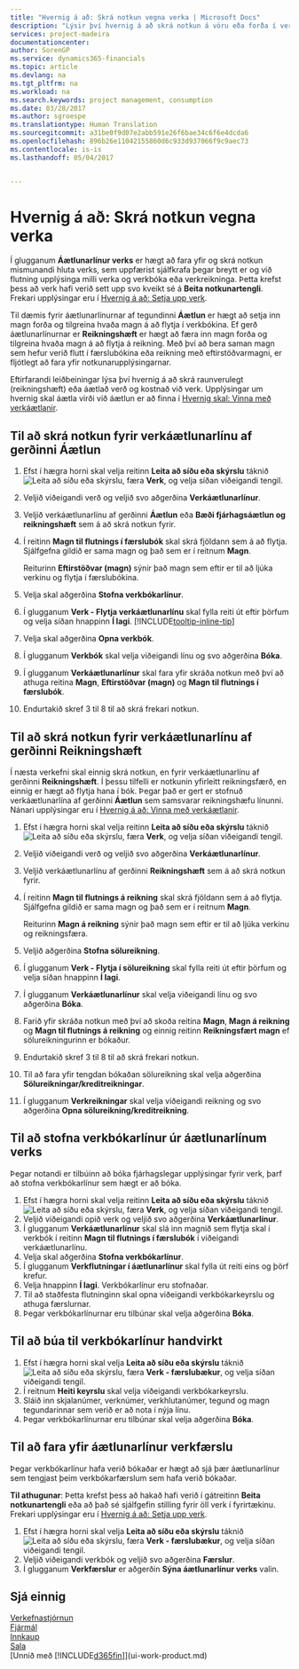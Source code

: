 ```yaml
---
title: "Hvernig á að: Skrá notkun vegna verka | Microsoft Docs"
description: "Lýsir því hvernig á að skrá notkun á vöru eða forða í verk."
services: project-madeira
documentationcenter: 
author: SorenGP
ms.service: dynamics365-financials
ms.topic: article
ms.devlang: na
ms.tgt_pltfrm: na
ms.workload: na
ms.search.keywords: project management, consumption
ms.date: 03/28/2017
ms.author: sgroespe
ms.translationtype: Human Translation
ms.sourcegitcommit: a31be0f9d07e2abb591e26f6bae34c6f6e4dcda6
ms.openlocfilehash: 896b26e11042155860d6c933d937066f9c9aec73
ms.contentlocale: is-is
ms.lasthandoff: 05/04/2017


---
```

# <a name="how-to-record-usage-for-jobs"></a>Hvernig á að: Skrá notkun vegna verka
Í glugganum **Áætlunarlínur verks** er hægt að fara yfir og skrá notkun mismunandi hluta verks, sem uppfærist sjálfkrafa þegar breytt er og við flutning upplýsinga milli verka og verkbóka eða verkreikninga. Þetta krefst þess að verk hafi verið sett upp svo kveikt sé á **Beita notkunartengli**. Frekari upplýsingar eru í [Hvernig á að: Setja upp verk](projects-how-setup-jobs.md).  

Til dæmis fyrir áætlunarlínurnar af tegundinni **Áætlun** er hægt að setja inn magn forða og tilgreina hvaða magn á að flytja í verkbókina. Ef gerð áætlunarlínurnar er **Reikningshæft** er hægt að færa inn magn forða og tilgreina hvaða magn á að flytja á reikning. Með því að bera saman magn sem hefur verið flutt í færslubókina eða reikning með eftirstöðvarmagni, er fljótlegt að fara yfir notkunarupplýsingarnar.

Eftirfarandi leiðbeiningar lýsa því hvernig á að skrá raunverulegt (reikningshæft) eða áætlað verð og kostnað við verk. Upplýsingar um hvernig skal áætla virði við áætlun er að finna í [Hvernig skal: Vinna með verkáætlanir](projects-how-manage-budgets.md).

## <a name="to-record-usage-for-a-job-planning-line-of-type-budget"></a>Til að skrá notkun fyrir verkáætlunarlínu af gerðinni Áætlun
1. Efst í hægra horni skal velja reitinn **Leita að síðu eða skýrslu** táknið ![Leita að síðu eða skýrslu](media/ui-search/search_small.png "Leita að síðu eða skýrslu táknið"), færa **Verk**, og velja síðan viðeigandi tengil.  
2. Veljið viðeigandi verð og veljið svo aðgerðina **Verkáætlunarlínur**.
3. Veljið verkáætlunarlínu af gerðinni **Áætlun** eða **Bæði fjárhagsáætlun og reikningshæft** sem á að skrá notkun fyrir.
4. Í reitinn **Magn til flutnings í færslubók** skal skrá fjöldann sem á að flytja. Sjálfgefna gildið er sama magn og það sem er í reitnum **Magn**.

    Reiturinn **Eftirstöðvar (magn)** sýnir það magn sem eftir er til að ljúka verkinu og flytja í færslubókina.  
5. Velja skal aðgerðina **Stofna verkbókarlínur**.
6. Í glugganum **Verk - Flytja verkáætlunarlínu** skal fylla reiti út eftir þörfum og velja síðan hnappinn **Í lagi**. [!INCLUDE[tooltip-inline-tip](includes/tooltip-inline-tip_md.md)]
7. Velja skal aðgerðina **Opna verkbók**.  
8. Í glugganum **Verkbók** skal velja viðeigandi línu og svo aðgerðina **Bóka**.
9. Í glugganum **Verkáætlunarlínur** skal fara yfir skráða notkun með því að athuga reitina **Magn**, **Eftirstöðvar (magn)** og **Magn til flutnings í færslubók**.  
10. Endurtakið skref 3 til 8 til að skrá frekari notkun.  

## <a name="to-record-usage-for-a-job-planning-line-of-type-billable"></a>Til að skrá notkun fyrir verkáætlunarlínu af gerðinni Reikningshæft
Í næsta verkefni skal einnig skrá notkun, en fyrir verkáætlunarlínu af gerðinni **Reikningshæft**. Í þessu tilfelli er notkunin yfirleitt reikningsfærð, en einnig er hægt að flytja hana í bók. Þegar það er gert er stofnuð verkáætlunarlína af gerðinni **Áætlun** sem samsvarar reikningshæfu línunni. Nánari upplýsingar eru í [Hvernig á að: Vinna með verkáætlanir](projects-how-manage-budgets.md).

1. Efst í hægra horni skal velja reitinn **Leita að síðu eða skýrslu** táknið ![Leita að síðu eða skýrslu](media/ui-search/search_small.png "Leita að síðu eða skýrslu táknið"), færa **Verk**, og velja síðan viðeigandi tengil.
2. Veljið viðeigandi verð og veljið svo aðgerðina **Verkáætlunarlínur**.  
3. Veljið verkáætlunarlínu af gerðinni **Reikningshæft** sem á að skrá notkun fyrir.
4. Í reitinn **Magn til flutnings á reikning** skal skrá fjöldann sem á að flytja. Sjálfgefna gildið er sama magn og það sem er í reitnum **Magn**.

    Reiturinn **Magn á reikning** sýnir það magn sem eftir er til að ljúka verkinu og reikningsfæra.  
5. Veljið aðgerðina **Stofna sölureikning**.
6. Í glugganum **Verk - Flytja í sölureikning** skal fylla reiti út eftir þörfum og velja síðan hnappinn **Í lagi**.
7. Í glugganum **Verkáætlunarlínur** skal velja viðeigandi línu og svo aðgerðina **Bóka**.
8. Farið yfir skráða notkun með því að skoða reitina **Magn**, **Magn á reikning** og **Magn til flutnings á reikning** og einnig reitinn **Reikningsfært magn** ef sölureikningurinn er bókaður.
9. Endurtakið skref 3 til 8 til að skrá frekari notkun.  
10. Til að fara yfir tengdan bókaðan sölureikning skal velja aðgerðina **Sölureikningar/kreditreikningar**.  
11. Í glugganum **Verkreikningar** skal velja viðeigandi reikning og svo aðgerðina **Opna sölureikning/kreditreikning**.         

## <a name="to-create-job-journal-lines-from-job-planning-lines"></a>Til að stofna verkbókarlínur úr áætlunarlínum verks
Þegar notandi er tilbúinn að bóka fjárhagslegar upplýsingar fyrir verk, þarf að stofna verkbókarlínur sem hægt er að bóka.

1. Efst í hægra horni skal velja reitinn **Leita að síðu eða skýrslu** táknið ![Leita að síðu eða skýrslu](media/ui-search/search_small.png "Leita að síðu eða skýrslu táknið"), færa **Verk**, og velja síðan viðeigandi tengil.  
2. Veljið viðeigandi opið verk og veljið svo aðgerðina **Verkáætlunarlínur**.  
3. Í glugganum **Verkáætlunarlínur** skal slá inn magnið sem flytja skal í verkbók í reitinn **Magn til flutnings í færslubók** í viðeigandi verkáætlunarlínu.  
4. Velja skal aðgerðina **Stofna verkbókarlínur**.
5. Í glugganum **Verkflutningar í áætlunarlínur** skal fylla út reiti eins og þörf krefur.  
6. Velja hnappinn **Í lagi**. Verkbókarlínur eru stofnaðar.
7. Til að staðfesta flutninginn skal opna viðeigandi verkbókarkeyrslu og athuga færslurnar.  
8. Þegar verkbókarlínurnar eru tilbúnar skal velja aðgerðina **Bóka**.  

## <a name="to-create-job-journal-lines-manually"></a>Til að búa til verkbókarlínur handvirkt
1. Efst í hægra horni skal velja **Leita að síðu eða skýrslu** táknið ![Leita að síðu eða skýrslu](media/ui-search/search_small.png "Leita að síðu eða skýrslu táknið"), færa **Verk - færslubækur**, og velja síðan viðeigandi tengil.  
2. Í reitnum **Heiti keyrslu** skal velja viðeigandi verkbókarkeyrslu.  
3. Sláið inn skjalanúmer, verknúmer, verkhlutanúmer, tegund og magn tegundarinnar sem verið er að nota í nýja línu.  
4. Þegar verkbókarlínurnar eru tilbúnar skal velja aðgerðina **Bóka**.  

## <a name="to-review-planning-lines-for-a-job-ledger-entry"></a>Til að fara yfir áætlunarlínur verkfærslu
Þegar verkbókarlínur hafa verið bókaðar er hægt að sjá þær áætlunarlínur sem tengjast þeim verkbókarfærslum sem hafa verið bókaðar.

**Til athugunar**: Þetta krefst þess að hakað hafi verið í gátreitinn **Beita notkunartengli** eða að það sé sjálfgefin stilling fyrir öll verk í fyrirtækinu. Frekari upplýsingar eru í [Hvernig á að: Setja upp verk](projects-how-setup-jobs.md).  

1. Efst í hægra horni skal velja **Leita að síðu eða skýrslu** táknið ![Leita að síðu eða skýrslu](media/ui-search/search_small.png "Leita að síðu eða skýrslu táknið"), færa **Verk - færslubækur**, og velja síðan viðeigandi tengil.  
2. Veljið viðeigandi verkbók og veljið svo aðgerðina **Færslur**.  
3. Í glugganum **Verkfærslur** er aðgerðin **Sýna áætlunarlínur verks** valin.

## <a name="see-also"></a>Sjá einnig
[Verkefnastjórnun](projects-manage-projects.md)  
[Fjármál](finance.md)  
[Innkaup](purchasing-manage-purchasing.md)         
[Sala](sales-manage-sales.md)      
[Unnið með [!INCLUDE[d365fin](includes/d365fin_md.md)]](ui-work-product.md)  

